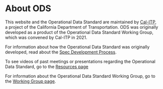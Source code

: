 # About ODS

This website and the Operational Data Standard are maintained by [Cal-ITP](https://dot.ca.gov/cal-itp), a project of the
California Department of Transportation. ODS was originally developed as a product of the Operational Data Standard Working
Group, which was convened by Cal-ITP in 2021.

For information about how the Operational Data Standard was originally developed, read about the [Spec Development Process](./spec-development.md).

To see videos of past meetings or presentations regarding the Operational Data Standard, go to the [Resources page](../resources/index.md#past-meetings)

For information about the Operational Data Standard Working Group, go to the [Working Group page](./working-group.md).
